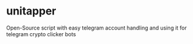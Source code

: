 # unitapper
Open-Source script with easy telegram account handling and using it for telegram crypto clicker bots
